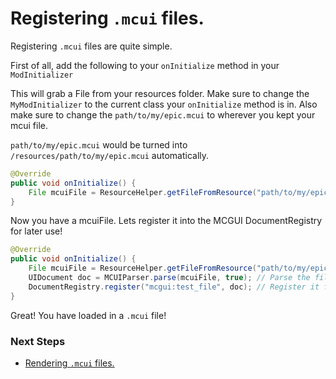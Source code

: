 # Registering `.mcui` files.

Registering `.mcui` files are quite simple.

First of all, add the following to your `onInitialize` method in your `ModInitializer`

This will grab a File from your resources folder. Make sure to change the `MyModInitializer` to the current class your `onInitialize` method is in.
Also make sure to change the `path/to/my/epic.mcui` to wherever you kept your mcui file.

`path/to/my/epic.mcui` would be turned into `/resources/path/to/my/epic.mcui` automatically.

```java
@Override
public void onInitialize() {
    File mcuiFile = ResourceHelper.getFileFromResource("path/to/my/epic.mcui", MyModInitializer.class); // Get the mcui file from resources.
}
```

Now you have a mcuiFile. Lets register it into the MCGUI DocumentRegistry for later use!

```java
@Override
public void onInitialize() {
    File mcuiFile = ResourceHelper.getFileFromResource("path/to/my/epic.mcui", MyModInitializer.class); // Get the mcui file from resources.
    UIDocument doc = MCUIParser.parse(mcuiFile, true); // Parse the file into a UIDocument, deleting any temporary files. You can specify false if you want to keep the temporary files created by the ResourceHelper.
    DocumentRegistry.register("mcgui:test_file", doc); // Register it for later use.
}
```

Great! You have loaded in a `.mcui` file!

### Next Steps

- [Rendering `.mcui` files.](/gs/renderfile.md)

